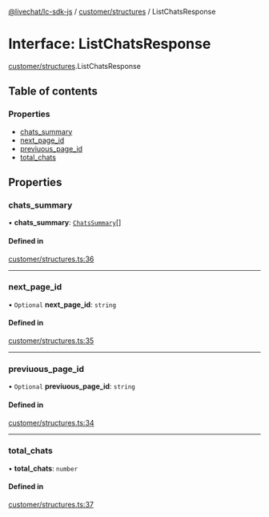 [@livechat/lc-sdk-js](../README.md) / [customer/structures](../modules/customer_structures.md) / ListChatsResponse

# Interface: ListChatsResponse

[customer/structures](../modules/customer_structures.md).ListChatsResponse

## Table of contents

### Properties

- [chats\_summary](customer_structures.ListChatsResponse.md#chats_summary)
- [next\_page\_id](customer_structures.ListChatsResponse.md#next_page_id)
- [previuous\_page\_id](customer_structures.ListChatsResponse.md#previuous_page_id)
- [total\_chats](customer_structures.ListChatsResponse.md#total_chats)

## Properties

### chats\_summary

• **chats\_summary**: [`ChatsSummary`](objects.ChatsSummary.md)[]

#### Defined in

[customer/structures.ts:36](https://github.com/livechat/lc-sdk-js/blob/a3fdde0/src/customer/structures.ts#L36)

___

### next\_page\_id

• `Optional` **next\_page\_id**: `string`

#### Defined in

[customer/structures.ts:35](https://github.com/livechat/lc-sdk-js/blob/a3fdde0/src/customer/structures.ts#L35)

___

### previuous\_page\_id

• `Optional` **previuous\_page\_id**: `string`

#### Defined in

[customer/structures.ts:34](https://github.com/livechat/lc-sdk-js/blob/a3fdde0/src/customer/structures.ts#L34)

___

### total\_chats

• **total\_chats**: `number`

#### Defined in

[customer/structures.ts:37](https://github.com/livechat/lc-sdk-js/blob/a3fdde0/src/customer/structures.ts#L37)
